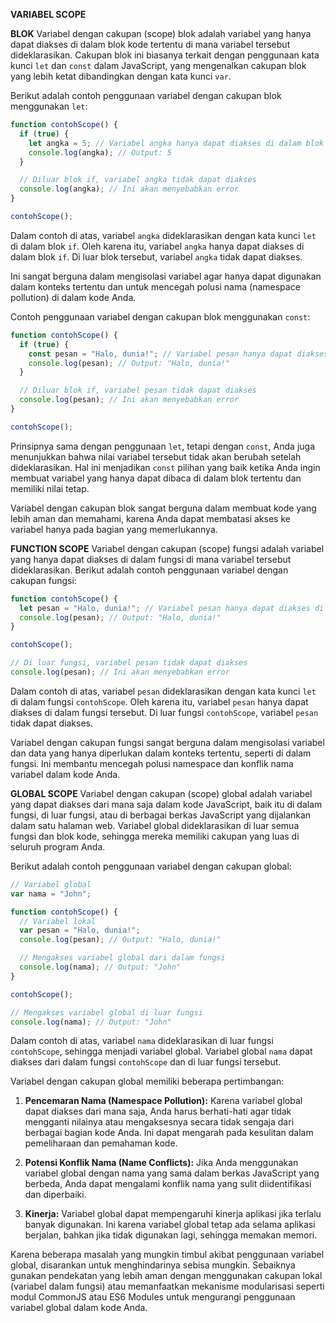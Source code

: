 **VARIABEL SCOPE**

**BLOK**
Variabel dengan cakupan (scope) blok adalah variabel yang hanya dapat diakses di dalam blok kode tertentu di mana variabel tersebut dideklarasikan. Cakupan blok ini biasanya terkait dengan penggunaan kata kunci `let` dan `const` dalam JavaScript, yang mengenalkan cakupan blok yang lebih ketat dibandingkan dengan kata kunci `var`.

Berikut adalah contoh penggunaan variabel dengan cakupan blok menggunakan `let`:

```javascript
function contohScope() {
  if (true) {
    let angka = 5; // Variabel angka hanya dapat diakses di dalam blok if ini
    console.log(angka); // Output: 5
  }

  // Diluar blok if, variabel angka tidak dapat diakses
  console.log(angka); // Ini akan menyebabkan error
}

contohScope();
```

Dalam contoh di atas, variabel `angka` dideklarasikan dengan kata kunci `let` di dalam blok `if`. Oleh karena itu, variabel `angka` hanya dapat diakses di dalam blok `if`. Di luar blok tersebut, variabel `angka` tidak dapat diakses.

Ini sangat berguna dalam mengisolasi variabel agar hanya dapat digunakan dalam konteks tertentu dan untuk mencegah polusi nama (namespace pollution) di dalam kode Anda.

Contoh penggunaan variabel dengan cakupan blok menggunakan `const`:

```javascript
function contohScope() {
  if (true) {
    const pesan = "Halo, dunia!"; // Variabel pesan hanya dapat diakses di dalam blok if ini
    console.log(pesan); // Output: "Halo, dunia!"
  }

  // Diluar blok if, variabel pesan tidak dapat diakses
  console.log(pesan); // Ini akan menyebabkan error
}

contohScope();
```

Prinsipnya sama dengan penggunaan `let`, tetapi dengan `const`, Anda juga menunjukkan bahwa nilai variabel tersebut tidak akan berubah setelah dideklarasikan. Hal ini menjadikan `const` pilihan yang baik ketika Anda ingin membuat variabel yang hanya dapat dibaca di dalam blok tertentu dan memiliki nilai tetap.

Variabel dengan cakupan blok sangat berguna dalam membuat kode yang lebih aman dan memahami, karena Anda dapat membatasi akses ke variabel hanya pada bagian yang memerlukannya.

**FUNCTION SCOPE**
Variabel dengan cakupan (scope) fungsi adalah variabel yang hanya dapat diakses di dalam fungsi di mana variabel tersebut dideklarasikan. Berikut adalah contoh penggunaan variabel dengan cakupan fungsi:

```javascript
function contohScope() {
  let pesan = "Halo, dunia!"; // Variabel pesan hanya dapat diakses di dalam fungsi ini
  console.log(pesan); // Output: "Halo, dunia!"
}

contohScope();

// Di luar fungsi, variabel pesan tidak dapat diakses
console.log(pesan); // Ini akan menyebabkan error
```

Dalam contoh di atas, variabel `pesan` dideklarasikan dengan kata kunci `let` di dalam fungsi `contohScope`. Oleh karena itu, variabel `pesan` hanya dapat diakses di dalam fungsi tersebut. Di luar fungsi `contohScope`, variabel `pesan` tidak dapat diakses.

Variabel dengan cakupan fungsi sangat berguna dalam mengisolasi variabel dan data yang hanya diperlukan dalam konteks tertentu, seperti di dalam fungsi. Ini membantu mencegah polusi namespace dan konflik nama variabel dalam kode Anda.

**GLOBAL SCOPE**
Variabel dengan cakupan (scope) global adalah variabel yang dapat diakses dari mana saja dalam kode JavaScript, baik itu di dalam fungsi, di luar fungsi, atau di berbagai berkas JavaScript yang dijalankan dalam satu halaman web. Variabel global dideklarasikan di luar semua fungsi dan blok kode, sehingga mereka memiliki cakupan yang luas di seluruh program Anda.

Berikut adalah contoh penggunaan variabel dengan cakupan global:

```javascript
// Variabel global
var nama = "John";

function contohScope() {
  // Variabel lokal
  var pesan = "Halo, dunia!";
  console.log(pesan); // Output: "Halo, dunia!"

  // Mengakses variabel global dari dalam fungsi
  console.log(nama); // Output: "John"
}

contohScope();

// Mengakses variabel global di luar fungsi
console.log(nama); // Output: "John"
```

Dalam contoh di atas, variabel `nama` dideklarasikan di luar fungsi `contohScope`, sehingga menjadi variabel global. Variabel global `nama` dapat diakses dari dalam fungsi `contohScope` dan di luar fungsi tersebut.

Variabel dengan cakupan global memiliki beberapa pertimbangan:

1. **Pencemaran Nama (Namespace Pollution):** Karena variabel global dapat diakses dari mana saja, Anda harus berhati-hati agar tidak mengganti nilainya atau mengaksesnya secara tidak sengaja dari berbagai bagian kode Anda. Ini dapat mengarah pada kesulitan dalam pemeliharaan dan pemahaman kode.

2. **Potensi Konflik Nama (Name Conflicts):** Jika Anda menggunakan variabel global dengan nama yang sama dalam berkas JavaScript yang berbeda, Anda dapat mengalami konflik nama yang sulit diidentifikasi dan diperbaiki.

3. **Kinerja:** Variabel global dapat mempengaruhi kinerja aplikasi jika terlalu banyak digunakan. Ini karena variabel global tetap ada selama aplikasi berjalan, bahkan jika tidak digunakan lagi, sehingga memakan memori.

Karena beberapa masalah yang mungkin timbul akibat penggunaan variabel global, disarankan untuk menghindarinya sebisa mungkin. Sebaiknya gunakan pendekatan yang lebih aman dengan menggunakan cakupan lokal (variabel dalam fungsi) atau memanfaatkan mekanisme modularisasi seperti modul CommonJS atau ES6 Modules untuk mengurangi penggunaan variabel global dalam kode Anda.
